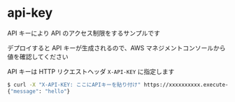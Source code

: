 # api-key

API キーにより API のアクセス制限をするサンプルです

デプロイすると API キーが生成されるので、AWS マネジメントコンソールから値を確認してください

API キーは HTTP リクエストヘッダ `X-API-KEY` に指定します

```bash
$ curl -X "X-API-KEY: ここにAPIキーを貼り付け" https://xxxxxxxxxx.execute-api.ap-northeast-1.amazonaws.com/v1
{"message": "hello"}
```
